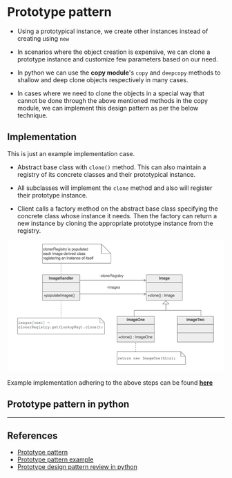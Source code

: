 # Prototype pattern

* Using a prototypical instance, we create other instances instead of creating using `new`

* In scenarios where the object creation is expensive, we can clone a prototype instance and customize few parameters based on our need.

* In python we can use the **copy module**'s `copy` and `deepcopy` methods to shallow and deep clone objects respectively in many cases.

* In cases where we need to clone the objects in a special way that cannot be done through the above mentioned methods in the copy module, we can implement this design pattern as per the below technique.

## Implementation

This is just an example implementation case.

* Abstract base class with `clone()` method. This can also maintain a registry of its concrete classes and their prototypical instance.

* All subclasses will implement the `clone` method and also will register their prototype instance.

* Client calls a factory method on the abstract base class specifying the concrete class whose instance it needs. Then the factory can return a new instance by cloning the appropriate prototype instance from the registry.

![prototype design pattern](./prototype.png)

Example implementation adhering to the above steps can be found [**here**](https://github.com/faif/python-patterns/blob/master/patterns/creational/prototype.py)

## Prototype pattern in python



---

## References

* [Prototype pattern](https://sourcemaking.com/design_patterns/prototype)
* [Prototype pattern example](https://github.com/faif/python-patterns/blob/master/patterns/creational/prototype.py)
* [Prototype design pattern review in python](https://python-patterns.guide/gang-of-four/prototype/)
